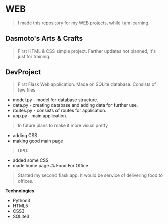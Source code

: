 # WEB
> I made this repository for my WEB projects, while i am learning. 
## Dasmoto's Arts & Crafts
> First HTML & CSS simple project. Farther updates not planned, it's just for training.
## DevProject
> First Flask Web application. Made on SQLite database. Consists of few files 
- model.py - model for database structure. 
- data.py - creating database and adding data for further use. 
- routes.py - consists of routes for application. 
- app.py - main application. 
> In future plans to make it more visual pretty
- adding CSS
- making good main page
>UPD:
- added some CSS
- made home page
##Food For Office
>Started my second flask app. It would be service of delivering food to offices.

**Technologies**

- Python3
- HTML5
- CSS3
- SQLite3
